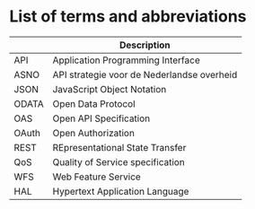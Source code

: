 # List of terms and abbreviations

| | Description |
|-|-------------|
|API	|Application Programming Interface|
|ASNO	|API strategie voor de Nederlandse overheid|
|JSON	|JavaScript Object Notation|
|ODATA	|Open Data Protocol |
|OAS	|Open API Specification|
|OAuth	|Open Authorization|
|REST	|REpresentational State Transfer|
|QoS	|Quality of Service specification|
|WFS	|Web Feature Service|
|HAL	|Hypertext Application Language|
